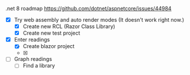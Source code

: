 
.net 8 roadmap https://github.com/dotnet/aspnetcore/issues/44984
- [X] Try web assembly and auto render modes (It doesn't work right now.)
  - [X] Create new RCL (Razor Class Library)
  - [X] Create new test project
- [X] Enter readings
  - [X] Create blazor project
  - [X] 
- [ ] Graph readings
  - [ ] Find a library